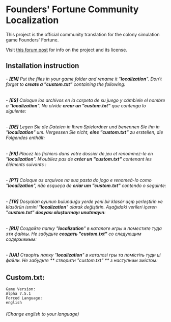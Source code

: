 ﻿# Founders' Fortune Community Localization

This project is the official community translation for the colony simulation game Founders' Fortune.

Visit [this forum post](https://forum.foundersfortune.com/t/how-to-help-translating-founders-fortune/89) for info on the project and its license.

## Installation instruction

###### - **[EN]** Put the files in your game folder and rename it "**localization**". Don't forget to **create a "custom.txt"** containing the following:
###### - **[ES]** Coloque los archivos en la carpeta de su juego y cámbiele el nombre a "**localization**". No olvide **crear un "custom.txt"** que contenga lo siguiente:
###### - **[DE]** Legen Sie die Dateien in Ihren Spielordner und benennen Sie ihn in "**localization**" um. Vergessen Sie nicht, **eine "custom.txt"** zu erstellen, die Folgendes enthält:
###### - **[FR]** Placez les fichiers dans votre dossier de jeu et renommez-le en "**localization**". N'oubliez pas de **créer un "custom.txt"** contenant les éléments suivants :
###### - **[PT]** Coloque os arquivos na sua pasta do jogo e renomeá-lo como "**localization**", não esqueça de **criar um "custom.txt"** contendo o seguinte:
###### - **[TR]** Dosyaları oyunun bulunduğu yerde yeni bir klasör açıp yerleştirin ve klasörün ismini "**localization**" olarak değiştirin. Aşağıdaki verileri içeren **"custom.txt" dosyası oluşturmayı unutmayın**:
###### - **[RU]** Создайте папку "**localization**" в каталоге игры и поместите туда эти файлы. Не забудьте **создать "custom.txt"** со следующим содержимым:
###### - **[UA]** Cтворіть папку "**localization**" в каталозі гры та помістіть туди ці файли. Не забудьте ** створити "custom.txt" ** з наступним змістом:

## Custom.txt:
```
Game Version:
Alpha 7.5.1
Forced Language:
english
```
###### _(Change english to your language)_

